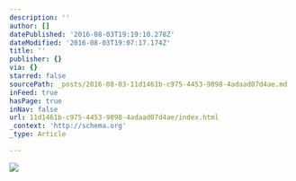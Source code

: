 ```yaml
---
description: ''
author: []
datePublished: '2016-08-03T19:19:10.278Z'
dateModified: '2016-08-03T19:07:17.174Z'
title: ''
publisher: {}
via: {}
starred: false
sourcePath: _posts/2016-08-03-11d1461b-c975-4453-9898-4adaad07d4ae.md
inFeed: true
hasPage: true
inNav: false
url: 11d1461b-c975-4453-9898-4adaad07d4ae/index.html
_context: 'http://schema.org'
_type: Article

---
```

![](https://the-grid-user-content.s3-us-west-2.amazonaws.com/3e4c0bf9-a147-47ed-9e25-a087e0d2c4af.png)